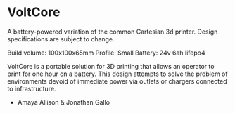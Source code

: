 # VoltCore

A battery-powered variation of the common Cartesian 3d printer. Design specifications are subject to change.

Build volume: 100x100x65mm
Profile: Small
Battery: 24v 6ah lifepo4

VoltCore is a portable solution for 3D printing that allows an operator to print for one hour on a battery. This design attempts to solve the problem of environments devoid of immediate power via outlets or chargers connected to infrastructure.

- Amaya Allison & Jonathan Gallo
